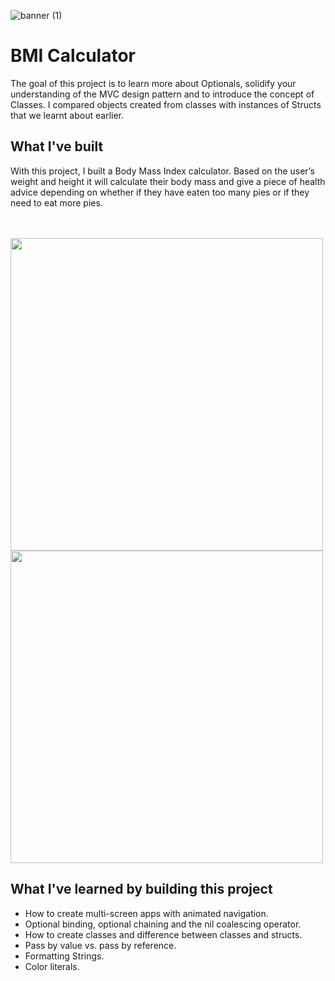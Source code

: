 
![banner (1)](https://user-images.githubusercontent.com/55702254/192873193-1dd64662-4339-4d09-96b6-04343845bd1f.png)


#  BMI Calculator

The goal of this project is to learn more about Optionals, solidify your understanding of the MVC design pattern and to introduce the concept of Classes. I compared objects created from classes with instances of Structs that we learnt about earlier. 

## What I've built

With this project, I built a Body Mass Index calculator. Based on the user’s weight and height it will calculate their body mass and give a piece of health advice depending on whether if they have eaten too many pies or if they need to eat more pies. 

<br>
<br>

<img src="https://user-images.githubusercontent.com/55702254/192873987-5228d634-e986-41ea-a49b-c69bb59bda7d.PNG" height="500" />


<img src="https://user-images.githubusercontent.com/55702254/192873999-dffeacb5-7140-4687-8bff-557b44808f57.PNG" height="500" /> 







## What I've learned by building this project

* How to create multi-screen apps with animated navigation.
* Optional binding, optional chaining and the nil coalescing operator.
* How to create classes and difference between classes and structs. 
* Pass by value vs. pass by reference. 
* Formatting Strings. 
* Color literals.
